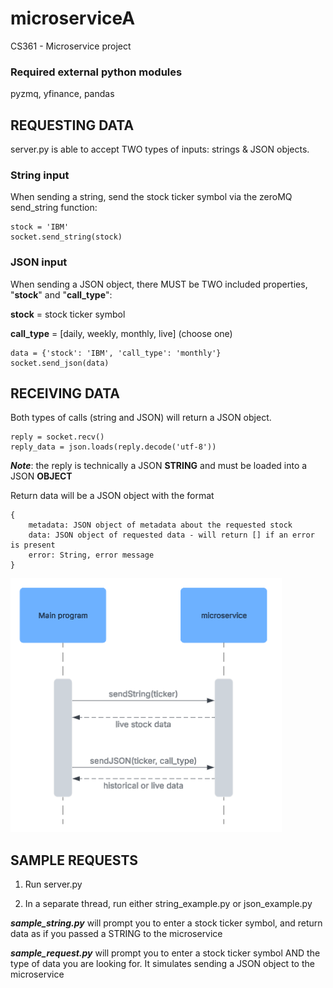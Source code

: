# microserviceA
CS361 - Microservice project


### Required external python modules 
pyzmq, yfinance, pandas

## REQUESTING DATA

server.py is able to accept TWO types of inputs: strings & JSON objects.

### String input
When sending a string, send the stock ticker symbol via the zeroMQ send_string function:

    stock = 'IBM'
    socket.send_string(stock)

### JSON input
When sending a JSON object, there MUST be TWO included properties, "**stock**" and "**call_type**":

 **stock** = stock ticker symbol

 **call_type** = [daily, weekly, monthly, live] (choose one)

    data = {'stock': 'IBM', 'call_type': 'monthly'}
    socket.send_json(data)

## RECEIVING DATA 

Both types of calls (string and JSON) will return a JSON object. 
    
    reply = socket.recv()
    reply_data = json.loads(reply.decode('utf-8'))

**_Note_**: the reply is technically a JSON **STRING** and must be loaded into a JSON **OBJECT**

Return data will be a JSON object with the format

    { 
        metadata: JSON object of metadata about the requested stock
        data: JSON object of requested data - will return [] if an error is present
        error: String, error message
    }
      

![uml sequence diagram](uml-sequence-diagram.png)


## SAMPLE REQUESTS
1. Run server.py

2. In a separate thread, run either string_example.py or json_example.py

**_sample_string.py_** will prompt you to enter a stock ticker symbol, and return 
data as if you passed a STRING to the microservice

**_sample_request.py_** will prompt you to enter a stock ticker symbol AND the type of data
you are looking for. It simulates sending a JSON object to the microservice